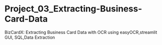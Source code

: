 # Project_03_Extracting-Business-Card-Data
BizCardX: Extracting Business Card Data with OCR using easyOCR,streamlit GUI, SQL,Data Extraction
